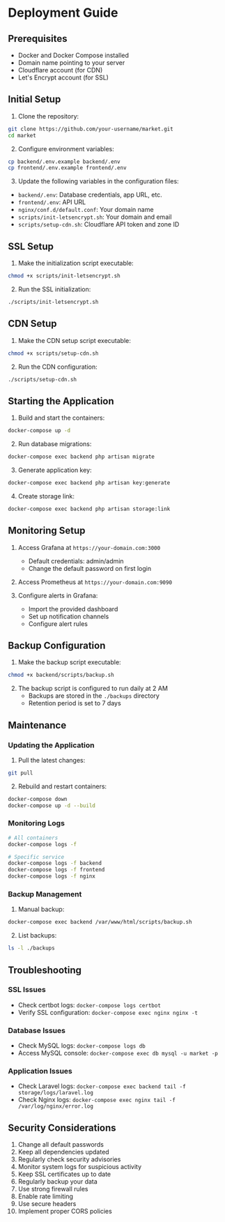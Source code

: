 # Deployment Guide

## Prerequisites

- Docker and Docker Compose installed
- Domain name pointing to your server
- Cloudflare account (for CDN)
- Let's Encrypt account (for SSL)

## Initial Setup

1. Clone the repository:
```bash
git clone https://github.com/your-username/market.git
cd market
```

2. Configure environment variables:
```bash
cp backend/.env.example backend/.env
cp frontend/.env.example frontend/.env
```

3. Update the following variables in the configuration files:
- `backend/.env`: Database credentials, app URL, etc.
- `frontend/.env`: API URL
- `nginx/conf.d/default.conf`: Your domain name
- `scripts/init-letsencrypt.sh`: Your domain and email
- `scripts/setup-cdn.sh`: Cloudflare API token and zone ID

## SSL Setup

1. Make the initialization script executable:
```bash
chmod +x scripts/init-letsencrypt.sh
```

2. Run the SSL initialization:
```bash
./scripts/init-letsencrypt.sh
```

## CDN Setup

1. Make the CDN setup script executable:
```bash
chmod +x scripts/setup-cdn.sh
```

2. Run the CDN configuration:
```bash
./scripts/setup-cdn.sh
```

## Starting the Application

1. Build and start the containers:
```bash
docker-compose up -d
```

2. Run database migrations:
```bash
docker-compose exec backend php artisan migrate
```

3. Generate application key:
```bash
docker-compose exec backend php artisan key:generate
```

4. Create storage link:
```bash
docker-compose exec backend php artisan storage:link
```

## Monitoring Setup

1. Access Grafana at `https://your-domain.com:3000`
   - Default credentials: admin/admin
   - Change the default password on first login

2. Access Prometheus at `https://your-domain.com:9090`

3. Configure alerts in Grafana:
   - Import the provided dashboard
   - Set up notification channels
   - Configure alert rules

## Backup Configuration

1. Make the backup script executable:
```bash
chmod +x backend/scripts/backup.sh
```

2. The backup script is configured to run daily at 2 AM
   - Backups are stored in the `./backups` directory
   - Retention period is set to 7 days

## Maintenance

### Updating the Application

1. Pull the latest changes:
```bash
git pull
```

2. Rebuild and restart containers:
```bash
docker-compose down
docker-compose up -d --build
```

### Monitoring Logs

```bash
# All containers
docker-compose logs -f

# Specific service
docker-compose logs -f backend
docker-compose logs -f frontend
docker-compose logs -f nginx
```

### Backup Management

1. Manual backup:
```bash
docker-compose exec backend /var/www/html/scripts/backup.sh
```

2. List backups:
```bash
ls -l ./backups
```

## Troubleshooting

### SSL Issues
- Check certbot logs: `docker-compose logs certbot`
- Verify SSL configuration: `docker-compose exec nginx nginx -t`

### Database Issues
- Check MySQL logs: `docker-compose logs db`
- Access MySQL console: `docker-compose exec db mysql -u market -p`

### Application Issues
- Check Laravel logs: `docker-compose exec backend tail -f storage/logs/laravel.log`
- Check Nginx logs: `docker-compose exec nginx tail -f /var/log/nginx/error.log`

## Security Considerations

1. Change all default passwords
2. Keep all dependencies updated
3. Regularly check security advisories
4. Monitor system logs for suspicious activity
5. Keep SSL certificates up to date
6. Regularly backup your data
7. Use strong firewall rules
8. Enable rate limiting
9. Use secure headers
10. Implement proper CORS policies 